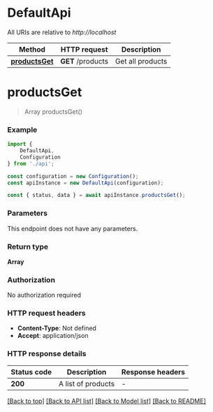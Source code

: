 # DefaultApi

All URIs are relative to *http://localhost*

|Method | HTTP request | Description|
|------------- | ------------- | -------------|
|[**productsGet**](#productsget) | **GET** /products | Get all products|

# **productsGet**
> Array<ProductsGet200ResponseInner> productsGet()


### Example

```typescript
import {
    DefaultApi,
    Configuration
} from './api';

const configuration = new Configuration();
const apiInstance = new DefaultApi(configuration);

const { status, data } = await apiInstance.productsGet();
```

### Parameters
This endpoint does not have any parameters.


### Return type

**Array<ProductsGet200ResponseInner>**

### Authorization

No authorization required

### HTTP request headers

 - **Content-Type**: Not defined
 - **Accept**: application/json


### HTTP response details
| Status code | Description | Response headers |
|-------------|-------------|------------------|
|**200** | A list of products |  -  |

[[Back to top]](#) [[Back to API list]](../README.md#documentation-for-api-endpoints) [[Back to Model list]](../README.md#documentation-for-models) [[Back to README]](../README.md)

